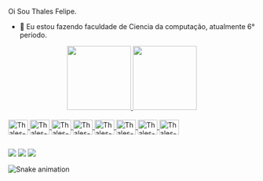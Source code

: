    Oi Sou Thales Felipe. 
  
- 🌱 Eu estou fazendo faculdade de Ciencia da computação, atualmente 6° periodo.

<div align="center">
  <a href="https://github.com/ThalesFTSuh">
  <img height="130em" src="https://github-readme-stats.vercel.app/api?username=ThalesFTSuh&show_icons=true&theme=dark&include_all_commits=true&count_private=true"/>
  <img height="130em" src="https://github-readme-stats.vercel.app/api/top-langs/?username=ThalesFTSuh&layout=compact&langs_count=7&theme=dark"/>
</div>
<div style="display: inline_block"><br>
  <img align="center" alt="Thales-C#" height="30" width="40" src="https://cdn.jsdelivr.net/gh/devicons/devicon/icons/csharp/csharp-original.svg">
  <img align="center" alt="Thales-HTML5" height="30" width="40" src="https://cdn.jsdelivr.net/gh/devicons/devicon/icons/html5/html5-original-wordmark.svg">
  <img align="center" alt="Thales-CSS3" height="30" width="40" src="https://cdn.jsdelivr.net/gh/devicons/devicon/icons/css3/css3-original-wordmark.svg">
  <img align="center" alt="Thales-JAVA" height="30" width="40" src="https://cdn.jsdelivr.net/gh/devicons/devicon/icons/java/java-original-wordmark.svg">
  <img align="center" alt="Thales-Spring" height="30" width="40" src="https://cdn.jsdelivr.net/gh/devicons/devicon/icons/spring/spring-plain-wordmark.svg"> 
  <img align="center" alt="Thales-MySQL" height="30" width="40" src="https://cdn.jsdelivr.net/gh/devicons/devicon/icons/mysql/mysql-original-wordmark.svg">
  <img align="center" alt="Thales-Blender" height="30" width="40" src="https://cdn.jsdelivr.net/gh/devicons/devicon/icons/blender/blender-original.svg">
  <img align="center" alt="Thales-React" height="30" width="40" src="https://www.flaticon.com/free-icon/react_1183621">
</div>
  
  ##
 
<div> 
 <a href="https://instagram.com/thalesftsuh" target="_blank"><img src="https://img.shields.io/badge/-Instagram-%23E4405F?style=for-the-badge&logo=instagram&logoColor=white" target="_blank"></a>
  <a href = "mailto:thalesf.developer@gmail.com"><img src="https://img.shields.io/badge/-Gmail-%23333?style=for-the-badge&logo=gmail&logoColor=white" target="_blank"></a>
  <a href="https://www.linkedin.com/in/thales-suehara-ti" target="_blank"><img src="https://img.shields.io/badge/-LinkedIn-%230077B5?style=for-the-badge&logo=linkedin&logoColor=white" target="_blank"></a> 
 
  ![Snake animation](https://github.com/ThalesFTSuh/ThalesFTSuh/blob/output/github-contribution-grid-snake.svg)
 
</div>
